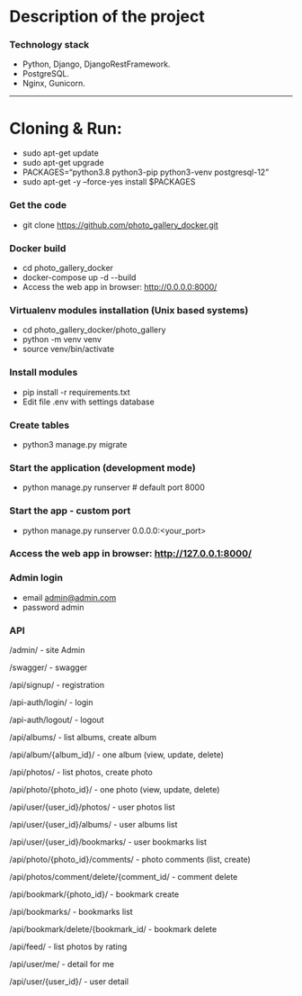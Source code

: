 # Description of the project
### Technology stack
- Python, Django, DjangoRestFramework.
- PostgreSQL.
- Nginx, Gunicorn.
---------
# Cloning & Run:
- sudo apt-get update
- sudo apt-get upgrade 
- PACKAGES=“python3.8 python3-pip python3-venv postgresql-12”
- sudo apt-get -y –force-yes install $PACKAGES 

### Get the code
- git clone https://github.com/photo_gallery_docker.git

### Docker build
- cd photo_gallery_docker
- docker-compose up -d --build
- Access the web app in browser: http://0.0.0.0:8000/

### Virtualenv modules installation (Unix based systems)
- cd photo_gallery_docker/photo_gallery
- python -m venv venv
- source venv/bin/activate

### Install modules
- pip install -r requirements.txt
- Edit file .env with settings database

### Create tables
- python3 manage.py migrate

### Start the application (development mode)
- python manage.py runserver # default port 8000

### Start the app - custom port
- python manage.py runserver 0.0.0.0:<your_port>

### Access the web app in browser: http://127.0.0.1:8000/
### Admin login
- email admin@admin.com
- password admin

### API
/admin/ - site Admin

/swagger/ - swagger

/api/signup/ - registration 

/api-auth/login/ - login

/api-auth/logout/ - logout

/api/albums/ - list albums, create album 

/api/album/{album_id}/ - one album (view, update, delete)

/api/photos/ - list photos, create photo

/api/photo/{photo_id}/ - one photo (view, update, delete)

/api/user/{user_id}/photos/ - user photos list

/api/user/{user_id}/albums/ - user albums list

/api/user/{user_id}/bookmarks/ - user bookmarks list
   
/api/photo/{photo_id}/comments/ - photo comments (list, create)

/api/photos/comment/delete/{comment_id/ - comment delete

/api/bookmark/{photo_id}/ - bookmark create

/api/bookmarks/ - bookmarks list

/api/bookmark/delete/{bookmark_id/ - bookmark delete

/api/feed/ - list photos by rating

/api/user/me/ - detail for me

/api/user/{user_id}/ - user detail